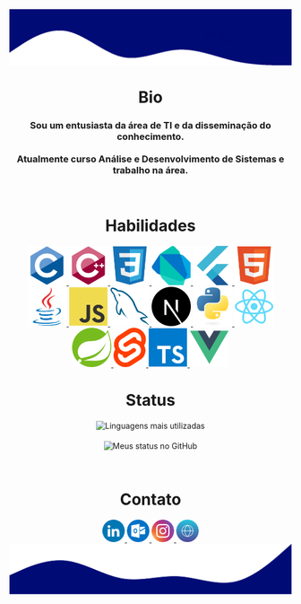 <html>
   <body>
   <a href="#">
      <img align="center" src="./assets/top.png" alt="My Github Stats">
   </a>

   <h1 align="center">Bio</h1>
   <h3 align="center">
      Sou um entusiasta da área de TI e da disseminação do conhecimento.
      <br /><br />
      Atualmente curso Análise e Desenvolvimento de Sistemas e trabalho na área.
   </h3>
   <br />

   <div align="center" style="display:inline-block">
      <h1>Habilidades</h1>
      <a href="https://github.com/search?q=user%3Aheltonricardo+c">
         <img height="70" title="C" src="./assets/c.svg">
      </a>
      <a href="https://github.com/search?q=user%3Aheltonricardo+cpp">
         <img height="70" title="C++" src="./assets/cpp.svg">
      </a>
      <a href="https://github.com/search?q=user%3Aheltonricardo+css">
         <img height="70" title="CSS3" src="./assets/css.svg">
      </a>
      <a href="https://github.com/search?q=user%3Aheltonricardo+dart">
         <img height="70" title="Dart" src="./assets/dart.svg">
      </a>
      <a href="https://github.com/search?q=user%3Aheltonricardo+flutter">
         <img height="70" title="Flutter" src="./assets/flutter.svg">
      </a>
      <a href="https://github.com/heltonricardo?tab=repositories&language=html">
         <img height="70" title="HTML5" src="./assets/html.svg">
      </a>
      <a href="https://github.com/search?q=user%3Aheltonricardo+java">
         <img height="70" title="Java" src="./assets/java.svg"> 
      </a>
      <a href="https://github.com/search?q=user%3Aheltonricardo+javascript">
         <img height="70" title="JavaScript" src="./assets/js.svg">
      </a>
      <a href="https://github.com/search?q=user%3Aheltonricardo+sql">
         <img height="70" title="MySQL" src="./assets/mysql.svg">
      </a>
      <a href="https://nextjs.org/">
         <img height="70" title="Next.js" src="./assets/next.svg">
      </a>
      <a href="https://github.com/search?q=user%3Aheltonricardo+python">
         <img height="70" title="Python" src="./assets/python.svg">
      </a>
      <a href="https://github.com/search?q=user%3Aheltonricardo+react">
         <img height="70" title="React" src="./assets/react.svg">
      </a>
      <a href="https://github.com/search?q=user%3Aheltonricardo+spring">
         <img height="70" title="Spring Boot" src="./assets/spring.svg">
      </a>
      <a href="https://github.com/search?q=user%3Aheltonricardo+svelte">
         <img height="70" title="Svelte" src="./assets/svelte.svg">
      </a>
      <a href="https://github.com/search?q=user%3Aheltonricardo+typescript">
         <img height="70" title="TypeScript" src="./assets/typescript.svg">
      </a>
      <a href="https://github.com/search?q=user%3Aheltonricardo+vue">
         <img height="70" title="Vue.js" src="./assets/vue.svg">
      </a>
   </div>
   <br />

   <div align="center">
      <h1>Status</h1>
      <img align="center" src="https://github-readme-stats-alpha-ashen.vercel.app/api/top-langs/?username=heltonricardo&langs_count=10&layout=compact&theme=algolia" alt="Linguagens mais utilizadas">
      <br /><br />
      <img align="center" src="https://github-readme-stats-alpha-ashen.vercel.app/api?username=heltonricardo&count_private=true&show_icons=true&hide=issues&theme=algolia" alt="Meus status no GitHub">
      </p>
   </div>

   <br />

   <h1 align="center">Contato</h1>
   <div align="center">
      <a target="_blank" href="https://www.linkedin.com/in/heltonricardo/">
         <img src="./assets/linkedin.svg" width="40" height="40"/>
      </a>
      <a target="_blank" href="mailto:helton_ricardo13@hotmail.com">
         <img src="./assets/outlook.svg" width="40" height="40"/>
      </a>
      <a target="_blank" href="https://www.instagram.com/helton.x/">
         <img src="./assets/instagram.svg" width="40" height="40"/>
      </a>
      <a target="_blank" href="https://heltonricardo.github.io/">
         <img src="./assets/website.svg" width="40" height="40"/>
      </a>
   </div>

   <a href="#">
      <img align="center" src="./assets/bottom.png" alt="My Github Stats">
   </a>
   </body>
</html>
